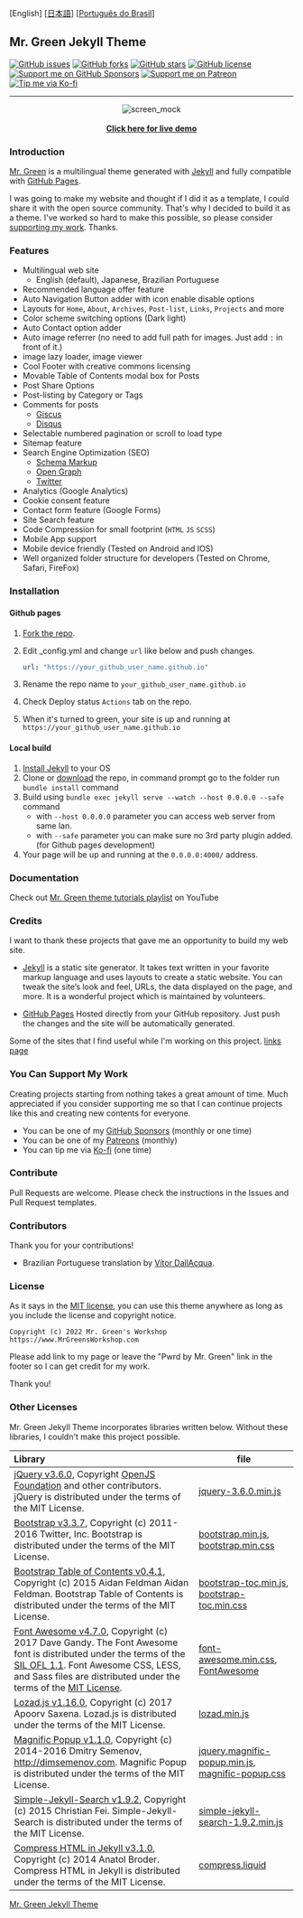 [English] [[日本語](https://github.com/MrGreensWorkshop/MrGreen-JekyllTheme/blob/main/README-jp.md#readme)] [[Português do Brasil](https://github.com/MrGreensWorkshop/MrGreen-JekyllTheme/blob/main/README-pt.md#readme)]

## Mr. Green Jekyll Theme

<!-- readme -->

[<img src="https://img.shields.io/github/issues/MrGreensWorkshop/MrGreen-JekyllTheme" alt="GitHub issues" data-no-image-viewer>](https://github.com/MrGreensWorkshop/MrGreen-JekyllTheme/issues)
[<img src="https://img.shields.io/github/forks/MrGreensWorkshop/MrGreen-JekyllTheme" alt="GitHub forks" data-no-image-viewer>](https://github.com/MrGreensWorkshop/MrGreen-JekyllTheme/blob/main/README.md#readme)
[<img src="https://img.shields.io/github/stars/MrGreensWorkshop/MrGreen-JekyllTheme" alt="GitHub stars" data-no-image-viewer>](https://github.com/MrGreensWorkshop/MrGreen-JekyllTheme/blob/main/README.md#readme)
[<img src="https://img.shields.io/github/license/MrGreensWorkshop/MrGreen-JekyllTheme" alt="GitHub license" data-no-image-viewer>](https://github.com/MrGreensWorkshop/MrGreen-JekyllTheme/blob/main/LICENSE.txt)
[<img src="https://shields.io/badge/Github%20Sponsors-Support%20me-blue?logo=GitHub+Sponsors" alt="Support me on GitHub Sponsors" data-no-image-viewer>](https://github.com/sponsors/MrGreensWorkshop "Support me on GitHub Sponsors")
[<img src="https://shields.io/badge/Patreon-Support%20me-blue?logo=Patreon" alt="Support me on Patreon" data-no-image-viewer>](https://patreon.com/MrGreensWorkshop "Support me on Patreon")
[<img src="https://shields.io/badge/Ko--fi-Tip%20me-blue?logo=kofi" alt="Tip me via Ko-fi" data-no-image-viewer>](https://ko-fi.com/MrGreensWorkshop "Tip me via Ko-fi")

---

<div align="center">
  <img src="https://jekyll-theme-mrgreen-demo.mrgreensworkshop.com/assets/img/posts/mock1.jpg" max-height="500" alt="screen_mock">
  <br><br>
  <a href="https://jekyll-theme-mrgreen-demo.mrgreensworkshop.com" style="font-weight: bold;" >Click here for live demo</a>
</div>


### Introduction

<!-- outline-start -->

[Mr. Green](https://github.com/MrGreensWorkshop/MrGreen-JekyllTheme) is a multilingual theme generated with [Jekyll](https://jekyllrb.com/) and fully compatible with [GitHub Pages](https://pages.github.com/).

<!-- outline-end -->

I was going to make my website and thought if I did it as a template, I could share it with the open source community. That's why I decided to build it as a theme. I've worked so hard to make this possible, so please consider [supporting my work](#you-can-support-my-work). Thanks.

### Features

- Multilingual web site
  - English (default), Japanese, Brazilian Portuguese
- Recommended language offer feature
- Auto Navigation Button adder with icon enable disable options
- Layouts for `Home`, `About`, `Archives`, `Post-list`, `Links`, `Projects` and more
- Color scheme switching options (Dark light)
- Auto Contact option adder
- Auto image referrer (no need to add full path for images. Just add `:` in front of it.)
- image lazy loader, image viewer
- Cool Footer with creative commons licensing
- Movable Table of Contents modal box for Posts
- Post Share Options
- Post-listing by Category or Tags
- Comments for posts
  - [Giscus](https://giscus.app)
  - [Disqus](https://disqus.com)
- Selectable numbered pagination or scroll to load type
- Sitemap feature
- Search Engine Optimization (SEO)
  - [Schema Markup](https://schema.org)
  - [Open Graph](https://ogp.me/)
  - [Twitter](https://developer.twitter.com/en/docs/twitter-for-websites/cards/overview/summary)
- Analytics (Google Analytics)
- Cookie consent feature
- Contact form feature (Google Forms)
- Site Search feature
- Code Compression for small footprint (`HTML` `JS` `SCSS`)
- Mobile App support
- Mobile device friendly (Tested on Android and IOS)
- Well organized folder structure for developers (Tested on Chrome, Safari, FireFox)

### Installation

#### Github pages

1. [Fork the repo](https://github.com/MrGreensWorkshop/MrGreen-JekyllTheme/fork).
1. Edit \_config.yml and change `url` like below and push changes.

   ```yaml
   url: "https://your_github_user_name.github.io"
   ```

1. Rename the repo name to `your_github_user_name.github.io`
1. Check Deploy status `Actions` tab on the repo.
1. When it's turned to green, your site is up and running at `https://your_github_user_name.github.io`

#### Local build

1. [Install Jekyll](https://jekyllrb.com/docs/installation/) to your OS
1. Clone or [download](https://github.com/MrGreensWorkshop/MrGreen-JekyllTheme/releases/latest) the repo, in command prompt go to the folder run `bundle install` command
1. Build using `bundle exec jekyll serve --watch --host 0.0.0.0 --safe` command
    - with `--host 0.0.0.0` parameter you can access web server from same lan.
    - with `--safe` parameter you can make sure no 3rd party plugin added. (for Github pages development)
1. Your page will be up and running at the `0.0.0.0:4000/` address.

### Documentation

Check out [Mr. Green theme tutorials playlist](https://www.youtube.com/playlist?list=PLAymxPbYHgl-fFy5can7uZBMJtFWVcphD) on YouTube

### Credits

I want to thank these projects that gave me an opportunity to build my web site.

- [Jekyll](https://jekyllrb.com/) is a static site generator. It takes text written in your favorite markup language and uses layouts to create a static website. You can tweak the site’s look and feel, URLs, the data displayed on the page, and more. It is a wonderful project which is maintained by volunteers.

- [GitHub Pages](https://pages.github.com/) Hosted directly from your GitHub repository. Just push the changes and the site will be automatically generated.

Some of the sites that I find useful while I'm working on this project. [links page](https://jekyll-theme-mrgreen-demo.mrgreensworkshop.com/tabs/links.html)

### You Can Support My Work

Creating projects starting from nothing takes a great amount of time. Much appreciated if you consider supporting me so that I can continue projects like this and creating new contents for everyone.

- You can be one of my [GitHub Sponsors](https://github.com/sponsors/MrGreensWorkshop "Support me on GitHub Sponsors") (monthly or one time)
- You can be one of my [Patreons](https://patreon.com/MrGreensWorkshop "Be my Patron") (monthly)
- You can tip me via [Ko-fi](https://ko-fi.com/MrGreensWorkshop "Tip Me via Ko-fi") (one time)

### Contribute

Pull Requests are welcome. Please check the instructions in the Issues and Pull Request templates.

### Contributors

Thank you for your contributions!

- Brazilian Portuguese translation by [Vitor DallAcqua](https://github.com/fandangos).

### License

As it says in the [MIT license](https://github.com/MrGreensWorkshop/MrGreen-JekyllTheme/blob/main/LICENSE.txt), you can use this theme anywhere as long as you include the license and copyright notice.

`Copyright (c) 2022 Mr. Green's Workshop https://www.MrGreensWorkshop.com`

Please add link to my page or leave the "Pwrd by Mr. Green" link in the footer so I can get credit for my work.

Thank you!

### Other Licenses

Mr. Green Jekyll Theme incorporates libraries written below. Without these libraries, I couldn't make this project possible.

| Library                              | file |
| :----------------------------------- | ---- |
| [jQuery v3.6.0](https://github.com/jquery/jquery/tree/3.6.0), Copyright [OpenJS Foundation](https://openjsf.org) and other contributors. jQuery is distributed under the terms of the MIT License. | [jquery-3.6.0.min.js](https://github.com/MrGreensWorkshop/MrGreen-JekyllTheme/blob/main/assets/js/jquery-3.6.0.min.js) |
| [Bootstrap v3.3.7](https://github.com/twbs/bootstrap/tree/v3.3.7), Copyright (c) 2011-2016 Twitter, Inc. Bootstrap is distributed under the terms of the MIT License. | [bootstrap.min.js](https://github.com/MrGreensWorkshop/MrGreen-JekyllTheme/blob/main/assets/js/bootstrap.min.js), [bootstrap.min.css](assets/css/bootstrap.min.css) |
| [Bootstrap Table of Contents v0.4.1](https://github.com/afeld/bootstrap-toc/tree/v0.4.1), Copyright (c) 2015 Aidan Feldman Aidan Feldman. Bootstrap Table of Contents is distributed under the terms of the MIT License. | [bootstrap-toc.min.js](https://github.com/MrGreensWorkshop/MrGreen-JekyllTheme/blob/main/assets/js/bootstrap-toc.min.js), [bootstrap-toc.min.css](assets/css/bootstrap-toc.min.css) |
| [Font Awesome v4.7.0](https://github.com/FortAwesome/Font-Awesome/tree/v4.7.0), Copyright (c) 2017 Dave Gandy. The Font Awesome font is distributed under the terms of the [SIL OFL 1.1](http://scripts.sil.org/OFL). Font Awesome CSS, LESS, and Sass files are distributed under the terms of the [MIT License](https://opensource.org/licenses/mit-license.html). | [font-awesome.min.css](https://github.com/MrGreensWorkshop/MrGreen-JekyllTheme/blob/main/assets/css/font-awesome.min.css), [FontAwesome](https://github.com/MrGreensWorkshop/MrGreen-JekyllTheme/blob/main/assets/fonts/) |
| [Lozad.js v1.16.0](https://github.com/ApoorvSaxena/lozad.js/tree/v1.16.0), Copyright (c) 2017 Apoorv Saxena. Lozad.js is distributed under the terms of the MIT License. | [lozad.min.js](https://github.com/MrGreensWorkshop/MrGreen-JekyllTheme/blob/main/assets/js/lozad.min.js) |
| [Magnific Popup v1.1.0](https://github.com/dimsemenov/Magnific-Popup/tree/1.1.0), Copyright (c) 2014-2016 Dmitry Semenov, http://dimsemenov.com. Magnific Popup is distributed under the terms of the MIT License. | [jquery.magnific-popup.min.js](https://github.com/MrGreensWorkshop/MrGreen-JekyllTheme/blob/main/assets/js/jquery.magnific-popup.min.js), [magnific-popup.css](assets/css/magnific-popup.css) |
| [Simple-Jekyll-Search v1.9.2](https://github.com/christian-fei/Simple-Jekyll-Search/tree/v1.9.2), Copyright (c) 2015 Christian Fei. Simple-Jekyll-Search is distributed under the terms of the MIT License. | [simple-jekyll-search-1.9.2.min.js](https://github.com/MrGreensWorkshop/MrGreen-JekyllTheme/blob/main/assets/js/simple-jekyll-search-1.9.2.min.js) |
| [Compress HTML in Jekyll v3.1.0](https://github.com/penibelst/jekyll-compress-html/tree/v3.1.0), Copyright (c) 2014 Anatol Broder. Compress HTML in Jekyll is distributed under the terms of the MIT License. | [compress.liquid](https://github.com/MrGreensWorkshop/MrGreen-JekyllTheme/blob/main/_layouts/util/compress.liquid) |

[Mr. Green Jekyll Theme](https://github.com/MrGreensWorkshop/MrGreen-JekyllTheme)
